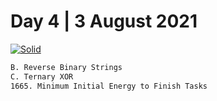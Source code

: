# Day 4 | 3 August 2021

[![Solid](https://upload.wikimedia.org/wikipedia/en/0/07/Codeforces_logo.png)](https://codeforces.com/)

```sh
B. Reverse Binary Strings                                                       CodeForces
C. Ternary XOR                                                                  CodeForces
1665. Minimum Initial Energy to Finish Tasks                                    LeetCode
```
